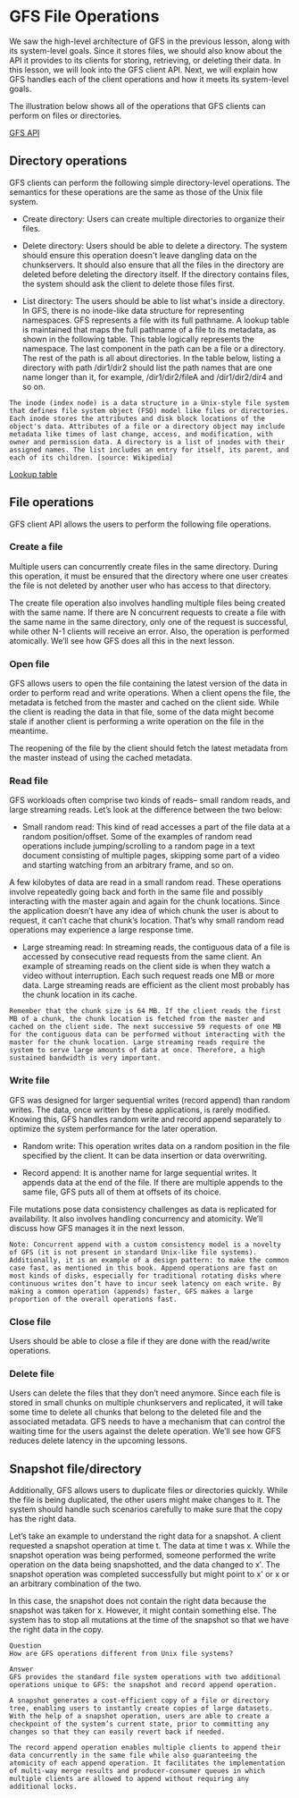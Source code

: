 # GFS File Operations
We saw the high-level architecture of GFS in the previous lesson, along with its system-level goals. Since it stores files, we should also know about the API it provides to its clients for storing, retrieving, or deleting their data. In this lesson, we will look into the GFS client API. Next, we will explain how GFS handles each of the client operations and how it meets its system-level goals.

The illustration below shows all of the operations that GFS clients can perform on files or directories.

[GFS API](./api.jpg)

## Directory operations
GFS clients can perform the following simple directory-level operations. The semantics for these operations are the same as those of the Unix file system.

- Create directory: Users can create multiple directories to organize their files.

- Delete directory: Users should be able to delete a directory. The system should ensure this operation doesn't leave dangling data on the chunkservers. It should also ensure that all the files in the directory are deleted before deleting the directory itself. If the directory contains files, the system should ask the client to delete those files first.

- List directory: The users should be able to list what's inside a directory. In GFS, there is no inode-like data structure for representing namespaces. GFS represents a file with its full pathname. A lookup table is maintained that maps the full pathname of a file to its metadata, as shown in the following table. This table logically represents the namespace. The last component in the path can be a file or a directory. The rest of the path is all about directories. In the table below, listing a directory with path /dir1/dir2 should list the path names that are one name longer than it, for example, /dir1/dir2/fileA and /dir1/dir2/dir4 and so on.

```
The inode (index node) is a data structure in a Unix-style file system that defines file system object (FSO) model like files or directories. Each inode stores the attributes and disk block locations of the object's data. Attributes of a file or a directory object may include metadata like times of last change, access, and modification, with owner and permission data. A directory is a list of inodes with their assigned names. The list includes an entry for itself, its parent, and each of its children. [source: Wikipedia]
```

[Lookup table](./lookup.jpg)

## File operations
GFS client API allows the users to perform the following file operations.



### Create a file
Multiple users can concurrently create files in the same directory. During this operation, it must be ensured that the directory where one user creates the file is not deleted by another user who has access to that directory.

The create file operation also involves handling multiple files being created with the same name. If there are N concurrent requests to create a file with the same name in the same directory, only one of the request is successful, while other N-1 clients will receive an error. Also, the operation is performed atomically. We’ll see how GFS does all this in the next lesson.

### Open file
GFS allows users to open the file containing the latest version of the data in order to perform read and write operations. When a client opens the file, the metadata is fetched from the master and cached on the client side. While the client is reading the data in that file, some of the data might become stale if another client is performing a write operation on the file in the meantime.

The reopening of the file by the client should fetch the latest metadata from the master instead of using the cached metadata.

### Read file
GFS workloads often comprise two kinds of reads– small random reads, and large streaming reads. Let’s look at the difference between the two below:

- Small random read: This kind of read accesses a part of the file data at a random position/offset. Some of the examples of random read operations include jumping/scrolling to a random page in a text document consisting of multiple pages, skipping some part of a video and starting watching from an arbitrary frame, and so on.

A few kilobytes of data are read in a small random read. These operations involve repeatedly going back and forth in the same file and possibly interacting with the master again and again for the chunk locations. Since the application doesn’t have any idea of which chunk the user is about to request, it can’t cache that chunk’s location. That’s why small random read operations may experience a large response time.

- Large streaming read: In streaming reads, the contiguous data of a file is accessed by consecutive read requests from the same client. An example of streaming reads on the client side is when they watch a video without interruption. Each such request reads one MB or more data. Large streaming reads are efficient as the client most probably has the chunk location in its cache.

```
Remember that the chunk size is 64 MB. If the client reads the first MB of a chunk, the chunk location is fetched from the master and cached on the client side. The next successive 59 requests of one MB for the contiguous data can be performed without interacting with the master for the chunk location. Large streaming reads require the system to serve large amounts of data at once. Therefore, a high sustained bandwidth is very important.
```
### Write file
GFS was designed for larger sequential writes (record append) than random writes. The data, once written by these applications, is rarely modified. Knowing this, GFS handles random write and record append separately to optimize the system performance for the later operation.




- Random write: This operation writes data on a random position in the file specified by the client. It can be data insertion or data overwriting.

- Record append: It is another name for large sequential writes. It appends data at the end of the file. If there are multiple appends to the same file, GFS puts all of them at offsets of its choice.

File mutations pose data consistency challenges as data is replicated for availability. It also involves handling concurrency and atomicity. We’ll discuss how GFS manages it in the next lesson.
```
Note: Concurrent append with a custom consistency model is a novelty of GFS (it is not present in standard Unix-like file systems). Additionally, it is an example of a design pattern: to make the common case fast, as mentioned in this book. Append operations are fast on most kinds of disks, especially for traditional rotating disks where continuous writes don’t have to incur seek latency on each write. By making a common operation (appends) faster, GFS makes a large proportion of the overall operations fast.
```

### Close file
Users should be able to close a file if they are done with the read/write operations.



### Delete file
Users can delete the files that they don’t need anymore. Since each file is stored in small chunks on multiple chunkservers and replicated, it will take some time to delete all chunks that belong to the deleted file and the associated metadata. GFS needs to have a mechanism that can control the waiting time for the users against the delete operation. We’ll see how GFS reduces delete latency in the upcoming lessons.

## Snapshot file/directory
Additionally, GFS allows users to duplicate files or directories quickly. While the file is being duplicated, the other users might make changes to it. The system should handle such scenarios carefully to make sure that the copy has the right data.

Let’s take an example to understand the right data for a snapshot. A client requested a snapshot operation at time t. The data at time t was x. While the snapshot operation was being performed, someone performed the write operation on the data being snapshotted, and the data changed to x′. The snapshot operation was completed successfully but might point to x' or x or an arbitrary combination of the two.


In this case, the snapshot does not contain the right data because the snapshot was taken for x. However, it might contain something else. The system has to stop all mutations at the time of the snapshot so that we have the right data in the copy.

```
Question
How are GFS operations different from Unix file systems?

Answer
GFS provides the standard file system operations with two additional operations unique to GFS: the snapshot and record append operation.

A snapshot generates a cost-efficient copy of a file or directory tree, enabling users to instantly create copies of large datasets. With the help of a snapshot operation, users are able to create a checkpoint of the system’s current state, prior to committing any changes so that they can easily revert back if needed.

The record append operation enables multiple clients to append their data concurrently in the same file while also guaranteeing the atomicity of each append operation. It facilitates the implementation of multi-way merge results and producer-consumer queues in which multiple clients are allowed to append without requiring any additional locks.
```
